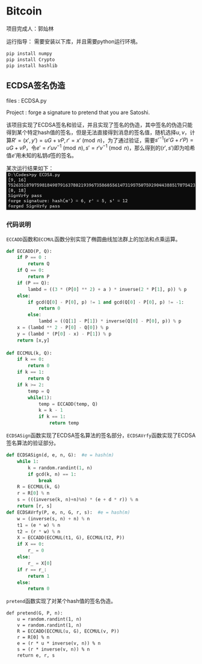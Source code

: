 # Bitcoin

项目完成人：郭灿林

运行指导：
需要安装以下库，并且需要python运行环境。

```
pip install numpy
pip install Crypto
pip install hashlib
```

## ECDSA签名伪造

files : ECDSA.py

Project : forge a signature to pretend that you are Satoshi.

该项目实现了ECDSA签名和验证，并且实现了签名的伪造，其中签名的伪造只能得到某个特定hash值的签名，但是无法直接得到消息的签名值，随机选择$u,v$，计算$R'=(x',y')=uG+vP, r' = x' \pmod{n}$，为了通过验证，需要$s'^{-1}(e'G+r'P) = uG + vP$，令$e'=r'uv^{-1}\pmod{n},s'=r'v^{-1}\pmod{n}$，那么得到的$(r',s')$即为哈希值$e'$用未知的私钥$d$签的签名。

某次运行结果如下：
![pic](ECDSA.png)

### 代码说明

`ECCADD`函数和`ECCMUL`函数分别实现了椭圆曲线加法群上的加法和点乘运算。

```python
def ECCADD(P, Q):
    if P == 0 :
        return Q
    if Q == 0:
        return P
    if (P == Q):
        lambd = ((3 * (P[0] ** 2) + a ) * inverse(2 * P[1], p)) % p
    else:
        if gcd(Q[0] - P[0], p) != 1 and gcd(Q[0] - P[0], p) != -1:
            return 0
        else:
            lambd = ((Q[1] - P[1]) * inverse(Q[0] - P[0], p)) % p
    x = (lambd ** 2 - P[0] - Q[0]) % p
    y = (lambd * (P[0] - x) - P[1]) % p
    return [x,y]

def ECCMUL(k, Q):
    if k == 0:
        return 0
    if k == 1:
        return Q
    if k >= 2:
        temp = Q
        while(1):
            temp = ECCADD(temp, Q)
            k = k - 1
            if k == 1:
                return temp
```

`ECDSASign`函数实现了ECDSA签名算法的签名部分，`ECDSAVrfy`函数实现了ECDSA签名算法的验证部分。

```python
def ECDSASign(d, e, n, G):  #e = hash(m)
    while 1:
        k = random.randint(1, n)
        if gcd(k, n) == 1:
            break
    R = ECCMUL(k, G)
    r = R[0] % n
    s = (((inverse(k, n)+n)%n) * (e + d * r)) % n
    return [r, s]
def ECDSAVrfy(P, e, n, G, r, s):  #e = hash(m)
    w = (inverse(s, n) + n) % n
    t1 = (e * w) % n
    t2 = (r * w) % n
    X = ECCADD(ECCMUL(t1, G), ECCMUL(t2, P))
    if X == 0:
        r_ = 0
    else:
        r_ = X[0]
    if r == r_:
        return 1
    else:
        return 0
```

`pretend`函数实现了对某个hash值的签名伪造。

```
def pretend(G, P, n):
    u = random.randint(1, n)
    v = random.randint(1, n)
    R = ECCADD(ECCMUL(u, G), ECCMUL(v, P))
    r = R[0] % n
    e = (r * u * inverse(v, n)) % n
    s = (r * inverse(v, n)) % n
    return e, r, s
```
